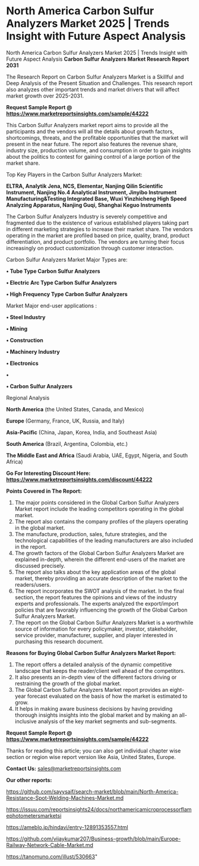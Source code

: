 # North America Carbon Sulfur Analyzers Market 2025 | Trends Insight with Future Aspect Analysis
North America Carbon Sulfur Analyzers Market 2025 | Trends Insight with Future Aspect Analysis
<strong>Carbon Sulfur Analyzers Market Research Report 2031</strong>

The Research Report on Carbon Sulfur Analyzers Market is a Skillful and Deep Analysis of the Present Situation and Challenges. This research report also analyzes other important trends and market drivers that will affect market growth over 2025-2031.

<strong>Request Sample Report @ <a href=https://www.marketreportsinsights.com/sample/44222>https://www.marketreportsinsights.com/sample/44222</a></strong>

This Carbon Sulfur Analyzers market report aims to provide all the participants and the vendors will all the details about growth factors, shortcomings, threats, and the profitable opportunities that the market will present in the near future. The report also features the revenue share, industry size, production volume, and consumption in order to gain insights about the politics to contest for gaining control of a large portion of the market share.

Top Key Players in the Carbon Sulfur Analyzers Market:

<strong>ELTRA, Analytik Jena, NCS, Elementar, Nanjing Qilin Scientific Instrument, Nanjing No.4 Analytical Instrument, Jinyibo Instrument Manufacturing&Testing Integrated Base, Wuxi Yinzhicheng High Speed Analyzing Apparatus, Nanjing Guqi, Shanghai Keguo Instruments</strong>

The Carbon Sulfur Analyzers Industry is severely competitive and fragmented due to the existence of various established players taking part in different marketing strategies to increase their market share. The vendors operating in the market are profiled based on price, quality, brand, product differentiation, and product portfolio. The vendors are turning their focus increasingly on product customization through customer interaction.

Carbon Sulfur Analyzers Market Major Types are:

<strong>•  Tube Type Carbon Sulfur Analyzers

•  Electric Arc Type Carbon Sulfur Analyzers

•  High Frequency Type Carbon Sulfur Analyzers</strong>

Market Major end-user applications :

<strong>•  Steel Industry

•  Mining

•  Construction

•  Machinery Industry

•  Electronics

•  

•  Carbon Sulfur Analyzers</strong>

Regional Analysis

</u><strong><b>North America</b></strong> (the United States, Canada, and Mexico)

<strong><b>Europe </b></strong>(Germany, France, UK, Russia, and Italy)

<strong><b>Asia-Pacific</b></strong> (China, Japan, Korea, India, and Southeast Asia)

<strong><b>South America</b></strong> (Brazil, Argentina, Colombia, etc.)

<strong><b>The Middle East and Africa</b></strong> (Saudi Arabia, UAE, Egypt, Nigeria, and South Africa)

<strong>Go For Interesting Discount Here: <a href=https://www.marketreportsinsights.com/discount/44222>https://www.marketreportsinsights.com/discount/44222</a></strong>

<strong>Points Covered in The Report:</strong>
<ol>
  <li>The major points considered in the Global Carbon Sulfur Analyzers Market report include the leading competitors operating in the global market.</li>
  <li>The report also contains the company profiles of the players operating in the global market.</li>
  <li>The manufacture, production, sales, future strategies, and the technological capabilities of the leading manufacturers are also included in the report.</li>
  <li>The growth factors of the Global Carbon Sulfur Analyzers Market are explained in-depth, wherein the different end-users of the market are discussed precisely.</li>
  <li>The report also talks about the key application areas of the global market, thereby providing an accurate description of the market to the readers/users.</li>
  <li>The report incorporates the SWOT analysis of the market. In the final section, the report features the opinions and views of the industry experts and professionals. The experts analyzed the export/import policies that are favorably influencing the growth of the Global Carbon Sulfur Analyzers Market.</li>
  <li>The report on the Global Carbon Sulfur Analyzers Market is a worthwhile source of information for every policymaker, investor, stakeholder, service provider, manufacturer, supplier, and player interested in purchasing this research document.</li>
</ol>
<strong>Reasons for Buying Global Carbon Sulfur Analyzers Market Report:</strong>

<ol>
  <li>The report offers a detailed analysis of the dynamic competitive landscape that keeps the reader/client well ahead of the competitors.</li>
  <li>It also presents an in-depth view of the different factors driving or restraining the growth of the global market.</li>
  <li>The Global Carbon Sulfur Analyzers Market report provides an eight-year forecast evaluated on the basis of how the market is estimated to grow.</li>
  <li>It helps in making aware business decisions by having providing thorough insights insights into the global market and by making an all-inclusive analysis of the key market segments and sub-segments.</li>
</ol>
<strong>Request Sample Report @ <a href=https://www.marketreportsinsights.com/sample/44222>https://www.marketreportsinsights.com/sample/44222</a></strong>


Thanks for reading this article; you can also get individual chapter wise section or region wise report version like Asia, United States, Europe.

<strong>Contact Us:</strong>
sales@marketreportsinsights.com

<strong>Our other reports:</strong>

<a href=https://github.com/sayysaif/search-market/blob/main/North-America-Resistance-Spot-Welding-Machines-Market.md>https://github.com/sayysaif/search-market/blob/main/North-America-Resistance-Spot-Welding-Machines-Market.md</a>

<a href=https://issuu.com/reportsinsights24/docs/northamericamicroprocessorflamephotometersmarketsi>https://issuu.com/reportsinsights24/docs/northamericamicroprocessorflamephotometersmarketsi</a>

<a href=https://ameblo.jp/hindavi/entry-12891353557.html>https://ameblo.jp/hindavi/entry-12891353557.html</a>

<a href=https://github.com/vijaykumar207/Business-growth/blob/main/Europe-Railway-Network-Cable-Market.md>https://github.com/vijaykumar207/Business-growth/blob/main/Europe-Railway-Network-Cable-Market.md</a>

<a href=https://tanomuno.com/illust/530663>https://tanomuno.com/illust/530663</a>"
